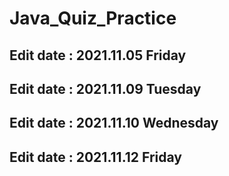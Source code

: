 # Java_Quiz_Practice
## Edit date : 2021.11.05 Friday
## Edit date : 2021.11.09 Tuesday
## Edit date : 2021.11.10 Wednesday
## Edit date : 2021.11.12 Friday
